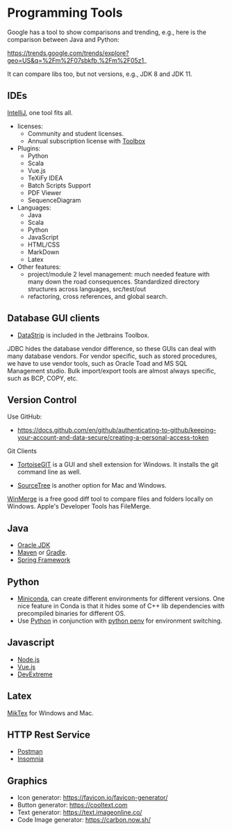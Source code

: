 # Programming Tools

Google has a tool to show comparisons and trending, e.g., here is the comparison between Java and 
Python:

https://trends.google.com/trends/explore?geo=US&q=%2Fm%2F07sbkfb,%2Fm%2F05z1_

It can compare libs too, but not versions, e.g., JDK 8 and JDK 11.

## IDEs
[IntelliJ](https://www.jetbrains.com/idea/), one tool fits all.
  - licenses:
    - Community and student licenses.
    - Annual subscription license with [Toolbox](https://www.jetbrains.com/toolbox-app/)
  - Plugins:
    - Python
    - Scala
    - Vue.js
    - TeXiFy IDEA
    - Batch Scripts Support
    - PDF Viewer
    - SequenceDiagram
  - Languages:
    - Java
    - Scala
    - Python
    - JavaScript
    - HTML/CSS
    - MarkDown
    - Latex
  - Other features:
    - project/module 2 level management: much needed feature with many down the road consequences.
      Standardized directory structures across languages, src/test/out
    - refactoring, cross references, and global search.
    
## Database GUI clients
- [DataStrip](https://www.jetbrains.com/datagrip/) is included in the Jetbrains Toolbox.


JDBC hides the database vendor difference, so these GUIs can deal with many 
database vendors. For vendor specific, such as stored procedures, we have to
use vendor tools, such as Oracle Toad and MS SQL Management studio. Bulk
import/export tools are almost always specific, such as BCP, COPY, etc.

## Version Control
Use GitHub:
- https://docs.github.com/en/github/authenticating-to-github/keeping-your-account-and-data-secure/creating-a-personal-access-token

Git Clients
- [TortoiseGIT](https://tortoisegit.org/download/) is a GUI and shell extension for Windows.
It installs the git command line as well.

- [SourceTree](https://www.sourcetreeapp.com/) is another option for Mac and Windows.

[WinMerge](https://winmerge.org) is a free good diff tool to compare files and 
folders locally on Windows. Apple's Developer Tools has FileMerge.

## Java
- [Oracle JDK](https://www.oracle.com/java/technologies/javase-downloads.html)
- [Maven](https://maven.apache.org/) or [Gradle](https://gradle.org/). 
- [Spring Framework](https://docs.spring.io/spring-framework/docs/current/reference/html/overview.html)

## Python
- [Miniconda](https://docs.conda.io/en/latest/miniconda.html), can create different environments
  for different versions. One nice feature in Conda is that it hides some of C++ lib dependencies 
  with precompiled binaries for different OS.
- Use [Python](https://www.python.org/downloads/) in conjunction with
  [python penv](https://github.com/pyenv/pyenv) for environment switching.

## Javascript
- [Node.js](https://nodejs.org/en/)
- [Vue.js](https://vuejs.org/)
- [DevExtreme](https://js.devexpress.com/)

## Latex
[MikTex](https://miktex.org/download) for Windows and Mac.

## HTTP Rest Service
- [Postman](https://www.postman.com/product/api-client/)
- [Insomnia](https://insomnia.rest/)

## Graphics
- Icon generator: https://favicon.io/favicon-generator/
- Button generator: https://cooltext.com
- Text generator: https://text.imageonline.co/
- Code Image generator: https://carbon.now.sh/
